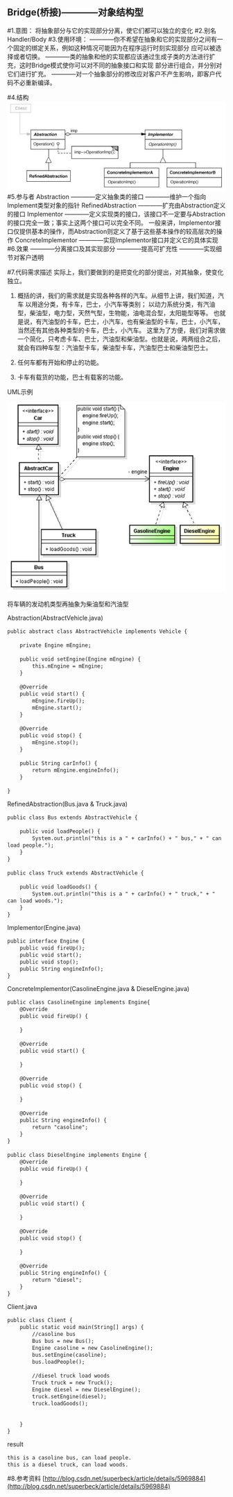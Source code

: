 Bridge(桥接)————对象结构型
-------------
#1.意图：
将抽象部分与它的实现部分分离，使它们都可以独立的变化
#2.别名
Handler/Body
#3.使用环境：
    ————你不希望在抽象和它的实现部分之间有一个固定的绑定关系，例如这种情况可能因为在程序运行时刻实现部分
        应可以被选择或者切换。
    ————类的抽象和他的实现都应该通过生成子类的方法进行扩充，这时Bridge模式使你可以对不同的抽象接口和实现
        部分进行组合，并分别对它们进行扩充。
    ————对一个抽象部分的修改应对客户不产生影响，即客户代码不必重新编译。


#4.结构
![github](https://github.com/IceDcap/Gof-DesignPatterns/blob/master/uml/Bridge.JPG "Bridge")
#5.参与者
    Abstraction
        ————定义抽象类的接口
        ————维护一个指向Implement类型对象的指针
    RefinedAbstraction
        ————扩充由Abstraction定义的接口
    Implementor
        ————定义实现类的接口，该接口不一定要与Abstraction的接口完全一致；事实上这两个接口可以完全不同。
            一般来讲，Implementor接口仅提供基本的操作，而Abstraction则定义了基于这些基本操作的较高层次的操作
    ConcreteImplementor
        ————实现Implementor接口并定义它的具体实现
#6.效果
    ————分离接口及其实现部分
    ————提高可扩充性
    ————实现细节对客户透明

#7.代码需求描述
实际上，我们要做到的是把变化的部分提出，对其抽象，使变化独立。

1. 概括的讲，我们的需求就是实现各种各样的汽车。从细节上讲，我们知道，汽车
以用途分类，有卡车，巴士，小汽车等类别；
以动力系统分类，有汽油型，柴油型，电力型，天然气型，生物能，油电混合型，太阳能型等等。
也就是说，有汽油型的卡车，巴士，小汽车，也有柴油型的卡车，巴士，小汽车，当然还有其他各种类型的卡车，巴士，小汽车。
这里为了方便，我们对需求做一个简化，只考虑卡车、巴士，汽油型和柴油型。也就是说，两两组合之后，就会有四种车型：汽油型卡车，柴油型卡车，汽油型巴士和柴油型巴士。

2. 任何车都有开始和停止的功能。

3. 卡车有载货的功能，巴士有载客的功能。

UML示例

![github](https://github.com/IceDcap/Gof-DesignPatterns/blob/master/uml/bridgesample.png "bridgesample")

将车辆的发动机类型再抽象为柴油型和汽油型

Abstraction(AbstractVehicle.java)
    
    public abstract class AbstractVehicle implements Vehicle {
    
        private Engine mEngine;
    
        public void setEngine(Engine mEngine) {
            this.mEngine = mEngine;
        }
    
        @Override
        public void start() {
            mEngine.fireUp();
            mEngine.start();
        }
    
        @Override
        public void stop() {
            mEngine.stop();
        }
    
        public String carInfo() {
            return mEngine.engineInfo();
        }
    
    }
    
RefinedAbstraction(Bus.java & Truck.java)
    
    public class Bus extends AbstractVehicle {
    
        public void loadPeople() {
            System.out.println("this is a " + carInfo() + " bus," + " can load people.");
        }
    }
    
    public class Truck extends AbstractVehicle {
    
        public void loadGoods() {
            System.out.println("this is a " + carInfo() + " truck," + " can load woods.");
        }
    }
    
Implementor(Engine.java)

    public interface Engine {
        public void fireUp();
        public void start();
        public void stop();
        public String engineInfo();
    }
    
ConcreteImplementor(CasolineEngine.java & DieselEngine.java)
    
    public class CasolineEngine implements Engine{
        @Override
        public void fireUp() {
    
        }
    
        @Override
        public void start() {
    
        }
    
        @Override
        public void stop() {
    
        }
    
        @Override
        public String engineInfo() {
            return "casoline";
        }
    }

    public class DieselEngine implements Engine {
        @Override
        public void fireUp() {
    
        }
    
        @Override
        public void start() {
    
        }
    
        @Override
        public void stop() {
    
        }
    
        @Override
        public String engineInfo() {
            return "diesel";
        }
    }

Client.java

    public class Client {
        public static void main(String[] args) {
            //casoline bus
            Bus bus = new Bus();
            Engine casoline = new CasolineEngine();
            bus.setEngine(casoline);
            bus.loadPeople();
    
            //diesel truck load woods
            Truck truck = new Truck();
            Engine diesel = new DieselEngine();
            truck.setEngine(diesel);
            truck.loadGoods();
    
    
        }
    }
    
result
    
    this is a casoline bus, can load people.
    this is a diesel truck, can load woods.



#8.参考资料
[http://blog.csdn.net/superbeck/article/details/5969884](http://blog.csdn.net/superbeck/article/details/5969884)
     
